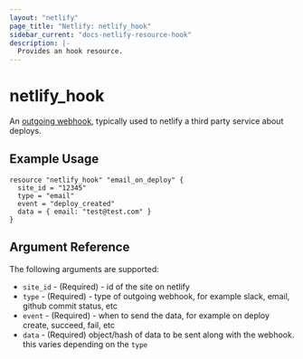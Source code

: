 ```yaml
---
layout: "netlify"
page_title: "Netlify: netlify_hook"
sidebar_current: "docs-netlify-resource-hook"
description: |-
  Provides an hook resource.
---
```


# netlify_hook

An [outgoing webhook](https://www.netlify.com/docs/webhooks/#outgoing-webhooks-and-notifications), typically used to netlify a third party service about deploys.

## Example Usage

```hcl
resource "netlify_hook" "email_on_deploy" {
  site_id = "12345"
  type = "email"
  event = "deploy_created"
  data = { email: "test@test.com" }
}
```

## Argument Reference

The following arguments are supported:

* `site_id` - (Required) - id of the site on netlify
* `type` - (Required) - type of outgoing webhook, for example slack, email, github commit status, etc
* `event` - (Required) - when to send the data, for example on deploy create, succeed, fail, etc
* `data` - (Required) object/hash of data to be sent along with the webhook. this varies depending on the `type`

